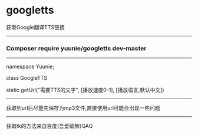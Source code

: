 # googletts
获取Google翻译TTS链接

---

### Composer require yuunie/googletts dev-master

---

namespace Yuunie;

class GoogleTTS

static getUrl("需要TTS的文字", [播放速度0-1], [播放语言,默认中文])

---

获取到url后尽量先保存为mp3文件,直接使用url可能会出现一些问题

---

获取tk的方法来自百度(吾爱破解)QAQ
